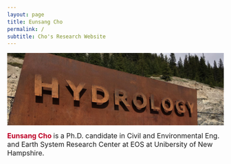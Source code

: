 ```yaml
---
layout: page
title: Eunsang Cho
permalink: /
subtitle: Cho's Research Website
---
```


<img src="img/hydrology.jpg" width="820" align="center"/>

<b><span style="font-size: 16px !important; color: #BD0026;">Eunsang Cho</span></b> <span style="font-size: 16px !important;"> is a Ph.D. candidate in Civil and Environmental Eng. and Earth System Research Center at EOS at Unibersity of New Hampshire.</span>  
